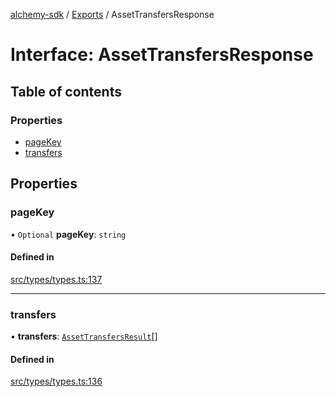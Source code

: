 [alchemy-sdk](../README.md) / [Exports](../modules.md) / AssetTransfersResponse

# Interface: AssetTransfersResponse

## Table of contents

### Properties

- [pageKey](AssetTransfersResponse.md#pagekey)
- [transfers](AssetTransfersResponse.md#transfers)

## Properties

### pageKey

• `Optional` **pageKey**: `string`

#### Defined in

[src/types/types.ts:137](https://github.com/alchemyplatform/alchemy-sdk-js/blob/ae75103/src/types/types.ts#L137)

___

### transfers

• **transfers**: [`AssetTransfersResult`](AssetTransfersResult.md)[]

#### Defined in

[src/types/types.ts:136](https://github.com/alchemyplatform/alchemy-sdk-js/blob/ae75103/src/types/types.ts#L136)
